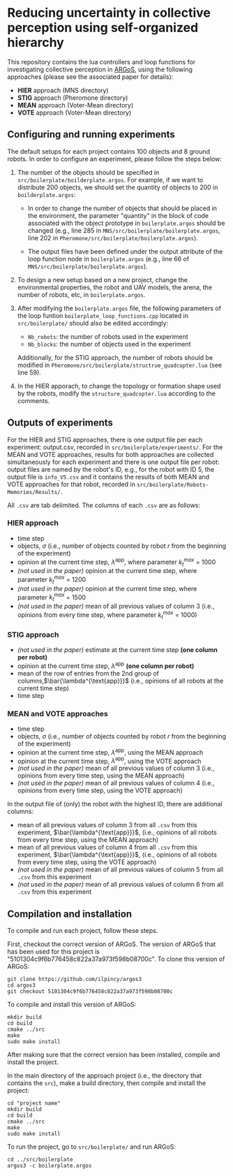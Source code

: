 # Reducing uncertainty in collective perception using self-organized hierarchy

This repository contains the lua controllers and loop functions for investigating collective perception in [ARGoS](https://github.com/ilpincy/argos3), using the following approaches (please see the associated paper for details):

- **HIER** approach (MNS directory) 
- **STIG** approach (Pheromone directory)
- **MEAN** approach (Voter-Mean directory)
- **VOTE** approach (Voter-Mean directory)

## Configuring and running experiments

The default setups for each project contains 100 objects and 8 ground robots. In order to configure an experiment, please follow the steps below:
 
1. The number of the objects should be specified in `src/boilerplate/boilderplate.argos`. For example, if we want to distribute 
   200 objects, we should set the quantity of objects to 200 in `boilderplate.argos`:

   - In order to change the number of objects that should be placed in the environment, the parameter "quantity"
     in the block of code associated with the object prototype in `boilerplate.argos` should be changed 
     (e.g., line 285 in `MNS/src/boilerplate/boilerplate.argos`, line 202 in `Pheromone/src/boilerplate/boilerplate.argos`).

   - The output files have been defined under the output attribute of the loop function node in `boilerplate.argos` (e.g., line 66 of 
     `MNS/src/boilerplate/boilerplate.argos`).

2. To design a new setup based on a new project, change the environmental properties, the robot and UAV models, the arena, the 
   number of robots, etc, in `boilerplate.argos`.

3. After modifying the `boilerplate.argos` file, the following parameters of the loop funtion `boilerplate_loop_functions.cpp` 
   located in `src/boilerplate/` should also be edited accordingly:

   - `Nb_robots`: the number of robots used in the experiment
   - `Nb_blocks`: the number of objects used in the experiment

   Additionally, for the STIG approach, the number of robots should be modified in `Pheromone/src/boilerplate/structrue_quadcopter.lua` (see line 59).

4. In the HIER apporach, to change the topology or formation shape used by the robots, modify the `structure_quadcopter.lua` according to the comments.


## Outputs of experiments

For the HIER and STIG approaches, there is one output file per each experiment: output.csv, recorded in `src/boilerplate/experiments/`. For the MEAN and VOTE approaches, results for both approaches are collected simultaneously for each experiment and there is one output file per robot: output files are named by the robot's ID, e.g., for the robot with ID 5, the output file is `info_V5.csv` and it contains the results of both MEAN and VOTE approaches for that robot, recorded in `src/boilerplate/Robots-Memories/Results/`. 

All `.csv` are tab delimited. The columns of each `.csv` are as follows:

### HIER approach

- time step
- objects, $\sigma$ (i.e., number of objects counted by robot *r* from the beginning of the experiment)
- opinion at the current time step, $\lambda^{\text{app}}$, where parameter ${k}_t^{max}$ = 1000
- *(not used in the paper)* opinion at the current time step, where parameter ${k}_t^{max}$ = 1200
- *(not used in the paper)* opinion at the current time step, where parameter ${k}_t^{max}$ = 1500
- *(not used in the paper)* mean of all previous values of column 3 (i.e., opinions from every time step, where parameter ${k}_t^{max}$ = 1000)

### STIG approach

- *(not used in the paper)* estimate at the current time step **(one column per robot)**
- opinion at the current time step, $\lambda^{\text{app}}$ **(one column per robot)**
- mean of the row of entries from the 2nd group of columns,$\bar{\lambda^{\text{app}}}$ (i.e., opinions of all robots at the current time step)
- time step

### MEAN and VOTE approaches

- time step
- objects, $\sigma$ (i.e., number of objects counted by robot *r* from the beginning of the experiment)
- opinion at the current time step, $\lambda^{\text{app}}$, using the MEAN approach
- opinion at the current time step, $\lambda^{\text{app}}$, using the VOTE approach
- *(not used in the paper)* mean of all previous values of column 3 (i.e., opinions from every time step, using the MEAN approach)
- *(not used in the paper)* mean of all previous values of column 4 (i.e., opinions from every time step, using the VOTE approach)

In the output file of (only) the robot with the highest ID, there are additional columns:

- mean of all previous values of column 3 from all `.csv` from this experiment, $\bar{\lambda^{\text{app}}}$, (i.e., opinions of all robots from every time step, using the MEAN approach)
- mean of all previous values of column 4 from all `.csv` from this experiment, $\bar{\lambda^{\text{app}}}$, (i.e., opinions of all robots from every time step, using the VOTE approach)
- *(not used in the paper)* mean of all previous values of column 5 from all `.csv` from this experiment
- *(not used in the paper)* mean of all previous values of column 6 from all `.csv` from this experiment



## Compilation and installation

To compile and run each project, follow these steps. 

First, checkout the correct version of ARGoS. The version of ARGoS that has been used for this project 
is "5101304c9f6b776458c822a37a973f598b08700c".
To clone this version of ARGoS:

	git clone https://github.com/ilpincy/argos3
	cd argos3
	git checkout 5101304c9f6b776458c822a37a973f598b08700c

To compile and install this version of ARGoS:

	mkdir build
	cd build
	cmake ../src
	make
	sudo make install

After making sure that the correct version has been installed, compile and install the project.

In the main directory of the approach project (i.e., the directory that contains the `src`), 
make a build directory, then compile and install the project:

	cd "project name"
	mkdir build
	cd build
	cmake ../src
	make
	sudo make install

To run the project, go to `src/boilerplate/` and run ARGoS:

	cd ../src/boilerplate
	argos3 -c boilerplate.argos
